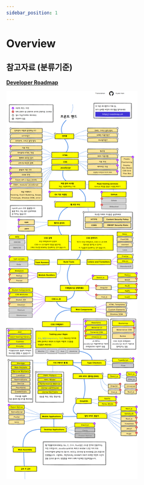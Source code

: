 ```yaml
---
sidebar_position: 1
---
```


# Overview

## 참고자료 (분류기준)

**[Developer Roadmap](https://github.com/Han-Kyeol/developer-roadmap-kr-)**

![Example banner](https://raw.githubusercontent.com/Han-Kyeol/developer-roadmap-kr-/master/img/frontend(kr).png)



